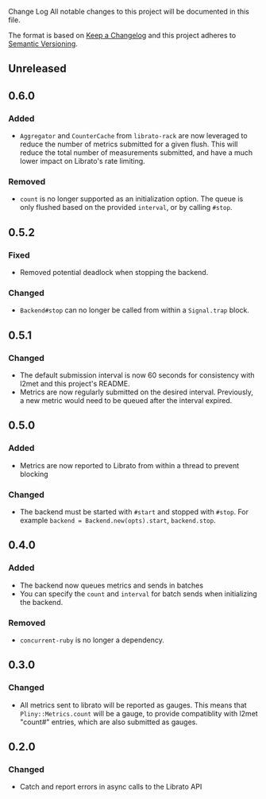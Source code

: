 Change Log
All notable changes to this project will be documented in this file.

The format is based on [Keep a Changelog](http://keepachangelog.com/)
and this project adheres to [Semantic Versioning](http://semver.org/).

## Unreleased

## 0.6.0

### Added

- `Aggregator` and `CounterCache` from `librato-rack` are now leveraged
  to reduce the number of metrics submitted for a given flush. This will
  reduce the total number of measurements submitted, and have a much lower
  impact on Librato's rate limiting.

### Removed

- `count` is no longer supported as an initialization option. The queue is
   only flushed based on the provided `interval`, or by calling `#stop`.

## 0.5.2

### Fixed

- Removed potential deadlock when stopping the backend.

### Changed

- `Backend#stop` can no longer be called from within a `Signal.trap` block.

## 0.5.1

### Changed

- The default submission interval is now 60 seconds for consistency with
  l2met and this project's README.
- Metrics are now regularly submitted on the desired interval. Previously,
  a new metric would need to be queued after the interval expired.

## 0.5.0

### Added

- Metrics are now reported to Librato from within a thread to prevent blocking

### Changed

- The backend must be started with `#start` and stopped with `#stop`. For example
  `backend = Backend.new(opts).start`, `backend.stop`.

## 0.4.0

### Added

- The backend now queues metrics and sends in batches
- You can specify the `count` and `interval` for batch sends when initializing
  the backend.

### Removed

- `concurrent-ruby` is no longer a dependency.

## 0.3.0

### Changed

- All metrics sent to librato will be reported as gauges. This means that
  `Pliny::Metrics.count` will be a gauge, to provide compatiblity with l2met
  "count#" entries, which are also submitted as gauges.

## 0.2.0

### Changed

- Catch and report errors in async calls to the Librato API
